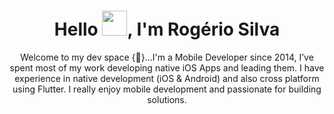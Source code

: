 <div align="center">
  <h1>Hello <img src="https://github.com/TheDudeThatCode/TheDudeThatCode/blob/master/Assets/Hi.gif" height='40' width='40'>, I'm Rogério Silva</h1>
</div>
<div align="center">
  <p> Welcome to my dev space {🙂}...I'm a Mobile Developer since 2014, I’ve spent most of my work developing native iOS Apps and leading them. I have experience in native development (iOS & Android) and also cross platform using Flutter.
I really enjoy mobile development and passionate for building solutions. </p>
</div>


<!--
**rogys88/rogys88** is a ✨ _special_ ✨ repository because its `README.md` (this file) appears on your GitHub profile.

Here are some ideas to get you started:

- 🔭 I’m currently working on ...
- 🌱 I’m currently learning ...
- 👯 I’m looking to collaborate on ...
- 🤔 I’m looking for help with ...
- 💬 Ask me about ...
- 📫 How to reach me: ...
- 😄 Pronouns: ...
- ⚡ Fun fact: ...
-->
